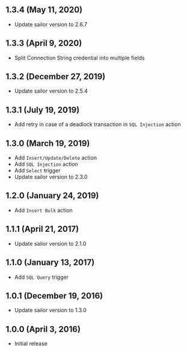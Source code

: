 ## 1.3.4 (May 11, 2020)

* Update sailor version to 2.6.7

## 1.3.3 (April 9, 2020)

* Split Connection String credential into multiple fields

## 1.3.2 (December 27, 2019)

* Update sailor version to 2.5.4

## 1.3.1 (July 19, 2019)

* Add retry in case of a deadlock transaction in `SQL Injection` action

## 1.3.0 (March 19, 2019)

* Add `Insert/Update/Delete` action
* Add `SQL Injection` action
* Add `Select` trigger
* Update sailor version to 2.3.0

## 1.2.0 (January 24, 2019)

* Add `Insert Bulk` action

## 1.1.1 (April 21, 2017)

* Update sailor version to 2.1.0

## 1.1.0 (January 13, 2017)

* Add `SQL Query` trigger

## 1.0.1 (December 19, 2016)

* Update sailor version to 1.3.0

## 1.0.0 (April 3, 2016)

* Initial release
